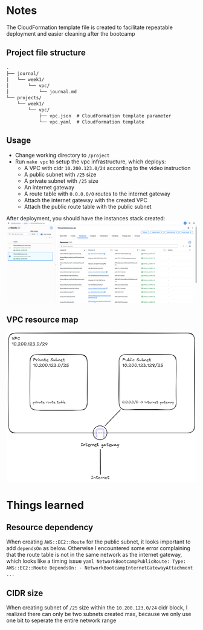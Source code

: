 # Notes

The CloudFormation template file is created to facilitate repeatable deployment and easier cleaning after the bootcamp

## Project file structure
```
.
├── journal/
│   └── week1/
│       └── vpc/
│           └── journal.md
└── projects/
    └── week1/
        └── vpc/
            ├── vpc.json  # CloudFormation template parameter
            └── vpc.yaml  # Cloudformation template
```

## Usage
- Change working directory to `/project`
- Run `make vpc` to setup the vpc infrastructure, which deploys:
    - A VPC with cidr `10.200.123.0/24` according to the video instruction
    - A public subnet with `/25` size
    - A private subnet with `/25` size
    - An internet gateway
    - A route table with `0.0.0.0/0` routes to the internet gateway
    - Attach the internet gateway with the created VPC
    - Attach the public route table with the public subnet

After deployment, you should have the instances stack created:
![cfn_stack](./cloudformation_stack.png)

## VPC resource map
![vpc_resource_map](./vpc_resource_map.png)

# Things learned

## Resource dependency
When creating `AWS::EC2::Route` for the public subnet, it looks important to add `dependsOn` as below. Otherwise I encountered some error complaining that the route table is not in the same network as the internet gateway, which looks like a timing issue
    ```yaml
    NetworkBootcampPublicRoute:
        Type: AWS::EC2::Route
        DependsOn:
            - NetworkBootcampInternetGatewayAttachment
    ...
    ```

## CIDR size
When creating subnet of `/25` size within the `10.200.123.0/24` cidr block, I realized there can only be two subnets created max, because we only use one bit to seperate the entire network range